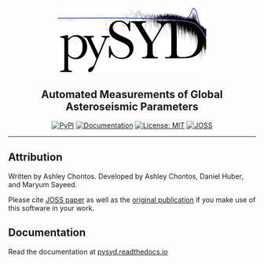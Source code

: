 <div align="center">
<img src="docs/figures/pysyd_logo_inv.png" width="60%">

## **Automated Measurements of Global Asteroseismic Parameters**

[![PyPI](https://badge.fury.io/py/pysyd.svg)](https://badge.fury.io/py/pysyd)
[![Documentation](https://readthedocs.org/projects/pysyd/badge/?version=latest)](https://pysyd.readthedocs.io/en/latest/?badge=latest)
[![License: MIT](https://img.shields.io/badge/License-MIT-orange.svg)](https://opensource.org/licenses/MIT)
[![JOSS](https://joss.theoj.org/papers/6465a9dd3141c207175f200c7f891f1e/status.svg)](https://joss.theoj.org/papers/6465a9dd3141c207175f200c7f891f1e)

</div>

--------------------------------------------------------------------------------

## Attribution

Written by Ashley Chontos. Developed by Ashley Chontos, Daniel Huber, and Maryum Sayeed. 

Please cite [JOSS paper](https://github.com/openjournals/joss-papers/blob/joss.03331/joss.03331/10.21105.joss.03331.pdf) as well as the [original publication](https://ui.adsabs.harvard.edu/abs/2009CoAst.160...74H/abstract) if you make use of this software in your work.

## Documentation

Read the documentation at [pysyd.readthedocs.io](https://pysyd.readthedocs.io)
